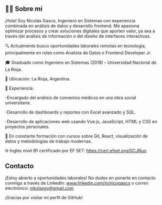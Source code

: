 ## 🧑‍💻 Sobre mí

¡Hola! Soy Nicolás Gasco, Ingeniero en Sistemas con experiencia combinada en análisis de datos y desarrollo frontend. Me apasiona optimizar procesos y crear soluciones digitales que aporten valor, ya sea a través del análisis de información o del diseño de interfaces interactivas.

🔍 Actualmente busco oportunidades laborales remotas en tecnología, principalmente en roles como Analista de Datos o Frontend Developer Jr.

🎓 Graduado como Ingeniero en Sistemas (2018) – Universidad Nacional de La Rioja.

📍 Ubicación: La Rioja, Argentina.

💼 Experiencia:

-Encargado del análisis de convenios médicos en una obra social universitaria.

-Desarrollo de dashboards y reportes con Excel avanzado y SQL.

-Desarrollo de aplicaciones web usando Vue.js, JavaScript, HTML y CSS en proyectos personales.


🌱 En constante formación con cursos sobre Git, React, visualización de datos y metodologías de trabajo modernas.

🌐 Inglés nivel B1 certificado por EF SET: https://cert.efset.org/GCJNuo
  
## Contacto
¡Estoy abierto a oportunidades laborales! No dudes en ponerte en contacto conmigo a través de LinkedIn: www.linkedin.com/in/nicogasco o correo electrónico: nikolasgv@gmail.com

¡Gracias por visitar mi perfil de GitHub!
